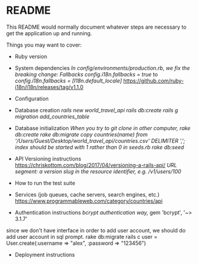 # README

This README would normally document whatever steps are necessary to get the
application up and running.

Things you may want to cover:

* Ruby version

* System dependencies
_In config/environments/production.rb, we fix the breaking change: Fallbacks_
_config.i18n.fallbacks = true_ to _config.i18n.fallbacks = [I18n.default_locale]_
https://github.com/ruby-i18n/i18n/releases/tag/v1.1.0

* Configuration

* Database creation
_rails new world_travel_api_
_rails db:create_
_rails g migration add_countries_table_

* Database initialization
_When you try to git clone in other computer,_
_rake db:create_
_rake db:migrate_
_copy countries(name) from '/Users/Guest/Desktop/world_travel_api/countries.csv' DELIMITER ',';_
_index should be started with 1 rather than 0 in seeds.rb_
_rake db:seed_

* API Versioning instructions
https://chriskottom.com/blog/2017/04/versioning-a-rails-api/
_URL segment: a version slug in the resource identifier, e.g. /v1/users/100_

* How to run the test suite

* Services (job queues, cache servers, search engines, etc.)
https://www.programmableweb.com/category/countries/api

* Authentication instructions
_bcrypt authentication way,_
gem 'bcrypt', '~> 3.1.7'

since we don't have interface in order to add user account, we should do add user account in sql prompt.
rake db:migrate
rails c
user = User.create(:username => "alex", :password => "123456")

* Deployment instructions
